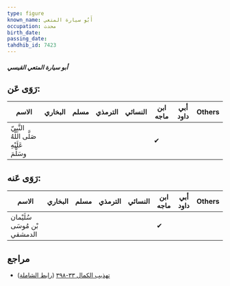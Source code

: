 ```yaml
---
type: figure
known_name: أَبُو سيارة المتعي
occupation: محدث
birth_date:
passing_date:
tahdhib_id: 7423
---
```

##### أبو سيارة المتعي القيسي

## رَوَى عَن:
| الاسم                                      | البخاري | مسلم | الترمذي | النسائي | ابن ماجه | أبي داود | Others |
| ------------------------------------------ | ------- | ---- | ------- | ------- | -------- | -------- | ------ |
| النَّبِيّ صَلَّى اللَّهُ عَلَيْهِ وسَلَّمَ |         |      |         |         | ✔        |          |        |
## رَوَى عَنه:
| الاسم                        | البخاري | مسلم | الترمذي | النسائي | ابن ماجه | أبي داود | Others |
| ---------------------------- | ------- | ---- | ------- | ------- | -------- | -------- | ------ |
| سُلَيْمان بْن مُوسَى الدمشقي |         |      |         |         | ✔        |          |        |
## مراجع
- [تهذيب الكمال ٣٣-٣٩٨](obsidian://open?vault=Tahdhib-al-Kamal&file=Figures/٧٤٢٣-أبو%20سيارة%20المتعي%20القيسي) ([رابط الشاملة](https://shamela.ws/book/3722/18069))